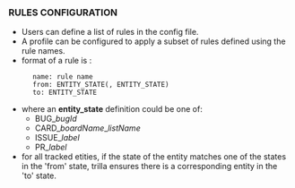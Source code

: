 ### RULES CONFIGURATION
* Users can define a list of rules in the config file.
* A profile can be configured to apply a subset of rules defined using the rule names.
* format of a rule is :
```
      name: rule name
      from: ENTITY_STATE(, ENTITY_STATE)
      to: ENTITY_STATE
```
* where an **entity_state** definition could be one of:
  * BUG_*bugId*
  * CARD_*boardName*_*listName*
  * ISSUE_*label*
  * PR_*label*
* for all tracked etities, if the state of the entity matches one of the states in the 'from' state, trilla ensures there is a corresponding entity in the 'to' state.
